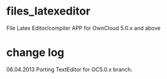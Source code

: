 files_latexeditor
=================

File Latex Editor/compiler APP for OwnCloud 5.0.x and above

change log
=================
06.04.2013 
Porting TextEditor for OC5.0.x branch.



